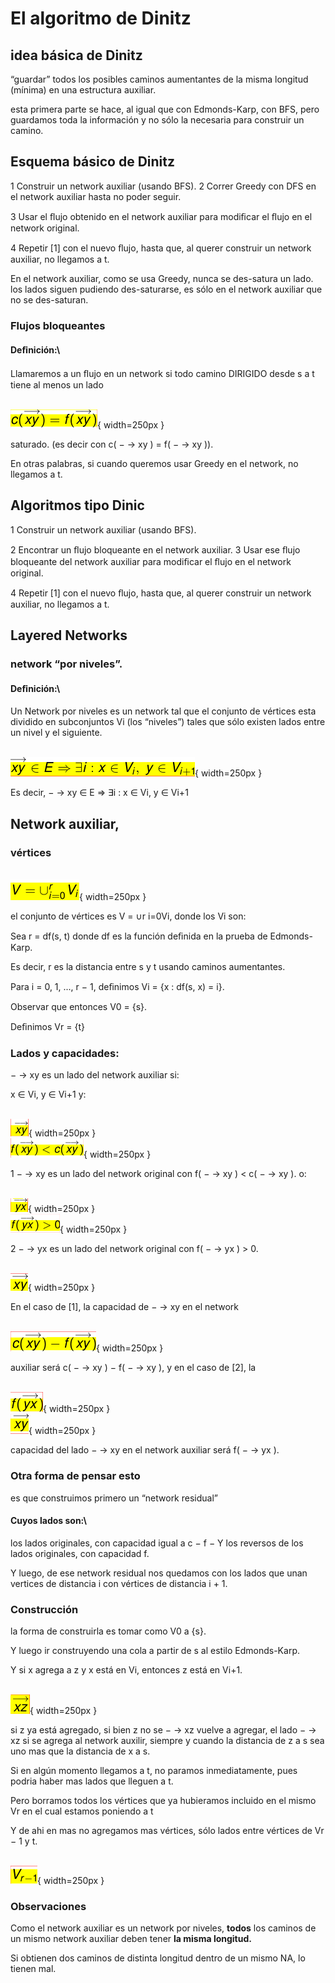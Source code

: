 # El algoritmo de Dinitz

## idea básica de Dinitz
“guardar” todos los posibles caminos aumentantes de la misma longitud (mínima) en una estructura auxiliar.

esta primera parte se hace, al igual que con Edmonds-Karp, con BFS, pero guardamos toda la información y no sólo la necesaria para construir un camino.


## Esquema básico de Dinitz

1 Construir un network auxiliar (usando BFS).
2 Correr Greedy con DFS en el network auxiliar hasta no poder seguir.

3 Usar el ﬂujo obtenido en el network auxiliar para modiﬁcar el ﬂujo en el network original.

4 Repetir [1] con el nuevo ﬂujo, hasta que, al querer construir un network auxiliar, no llegamos a t.

En el network auxiliar, como se usa Greedy, nunca se des-satura un lado.
los lados siguen pudiendo des-saturarse, es sólo en el network auxiliar que no se des-saturan.


### Flujos bloqueantes


#### Deﬁnición:\
Llamaremos a un ﬂujo en un network
si todo camino DIRIGIDO desde s a t tiene al menos un lado

\
![16a](./imgs/10_Dinic2021S_v2/16a.png){ width=250px }

saturado. (es decir con c(  $-$ → xy ) = f(  $-$ → xy )).

En otras palabras, si cuando queremos usar Greedy en el network, no llegamos a t.


## Algoritmos tipo Dinic

1 Construir un network auxiliar (usando BFS).

2 Encontrar un ﬂujo bloqueante en el network auxiliar.
3 Usar ese ﬂujo bloqueante del network auxiliar para modiﬁcar el ﬂujo en el network original.

4 Repetir [1] con el nuevo ﬂujo, hasta que, al querer construir un network auxiliar, no llegamos a t.


## Layered Networks


### network “por niveles”.


#### Deﬁnición:\
Un Network por niveles es un network tal que el conjunto de vértices esta dividido en subconjuntos Vi (los “niveles”) tales que sólo existen lados entre un nivel y el siguiente.

\
![21a](./imgs/10_Dinic2021S_v2/21a.png){ width=250px }

Es decir,  $-$ → xy  $\in$  E ⇒ ∃i : x  $\in$  Vi, y  $\in$  Vi+1


## Network auxiliar,

### vértices

\
![22a](./imgs/10_Dinic2021S_v2/22a.png){ width=250px }

el conjunto de vértices es V = ∪r i=0Vi, donde los Vi son:

Sea r = df(s, t) donde df es la función deﬁnida en la prueba de Edmonds-Karp.

Es decir, r es la distancia entre s y t usando caminos aumentantes.

Para i = 0, 1, ..., r  $-$  1, deﬁnimos Vi = {x : df(s, x) = i}.

Observar que entonces V0 = {s}.

Deﬁnimos Vr = {t}


### Lados y capacidades:
 $-$ → xy es un lado del network auxiliar si:

x  $\in$  Vi, y  $\in$  Vi+1
y:

\
![23a](./imgs/10_Dinic2021S_v2/23a.png){ width=250px }
\
![23b](./imgs/10_Dinic2021S_v2/23b.png){ width=250px }

1  $-$ → xy es un lado del network original con f(  $-$ → xy ) < c(  $-$ → xy ).
o:

\
![23c](./imgs/10_Dinic2021S_v2/23c.png){ width=250px }
\
![23d](./imgs/10_Dinic2021S_v2/23d.png){ width=250px }

2  $-$ → yx es un lado del network original con f(  $-$ → yx ) > 0.

\
![23e](./imgs/10_Dinic2021S_v2/23e.png){ width=250px }

En el caso de [1], la capacidad de  $-$ → xy en el network

\
![23f](./imgs/10_Dinic2021S_v2/23f.png){ width=250px }

auxiliar será c(  $-$ → xy )  $-$  f(  $-$ → xy ), y en el caso de [2], la

\
![23g](./imgs/10_Dinic2021S_v2/23g.png){ width=250px }
\
![23h](./imgs/10_Dinic2021S_v2/23h.png){ width=250px }

capacidad del lado  $-$ → xy en el network auxiliar será f(  $-$ → yx ).


### Otra forma de pensar esto
es que construimos primero un “network residual”

#### Cuyos lados son:\

los lados originales, con capacidad igual a c  $-$  f
 $-$  Y los reversos de los lados originales, con capacidad f.

Y luego, de ese network residual nos quedamos con los lados que unan vertices de distancia i con vértices de distancia i + 1.


### Construcción

la forma de construirla es tomar como V0 a {s}.

Y luego ir construyendo una cola a partir de s al estilo Edmonds-Karp.

Y si x agrega a z y x está en Vi, entonces z está en Vi+1.

\
![25a](./imgs/10_Dinic2021S_v2/25a.png){ width=250px }

si z ya está agregado, si bien z no se  $-$ → xz vuelve a agregar, el lado  $-$ → xz si se agrega al network auxilir, siempre y cuando la distancia de z a s sea uno mas que la distancia de x a s.

Si en algún momento llegamos a t, no paramos inmediatamente, pues podria haber mas lados que lleguen a t.

Pero borramos todos los vértices que ya hubieramos incluido en el mismo Vr en el cual estamos poniendo a t

Y de ahi en mas no agregamos mas vértices, sólo lados entre vértices de Vr $-$ 1 y t.

\
![26a](./imgs/10_Dinic2021S_v2/26a.png){ width=250px }


### Observaciones

Como el network auxiliar es un network por niveles,
**todos**
los caminos de un mismo network auxiliar deben tener
**la misma longitud.**

Si obtienen dos caminos de distinta longitud dentro de un mismo NA, lo tienen mal.
